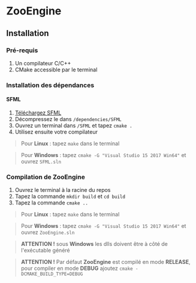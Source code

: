 # ZooEngine

## Installation

### Pré-requis

1. Un compilateur C/C++
1. CMake accessible par le terminal

### Installation des dépendances

#### SFML

1. [Téléchargez SFML](https://www.sfml-dev.org/files/SFML-2.5.0-sources.zip)
1. Décompressez le dans `/dependencies/SFML`
1. Ouvrez un terminal dans `/SFML` et tapez `cmake .`
1. Utilisez ensuite votre compilateur

> Pour **Linux** : tapez `make` dans le terminal

> Pour **Windows** : tapez `cmake -G "Visual Studio 15 2017 Win64"` et ouvrez `SFML.sln`

### Compilation de ZooEngine

1. Ouvrez le terminal à la racine du repos
1. Tapez la commande `mkdir build` et `cd build`
1. Tapez la commande `cmake ..`

> Pour **Linux** : tapez `make` dans le terminal

> Pour **Windows** : tapez `cmake -G "Visual Studio 15 2017 Win64"` et ouvrez `ZooEngine.sln`

> **ATTENTION !** sous **Windows** les dlls doivent être à côté de l'exécutable généré

> **ATTENTION !** Par défaut **ZooEngine** est compilé en mode **RELEASE**, pour compiler en mode **DEBUG** ajoutez `cmake -DCMAKE_BUILD_TYPE=DEBUG`
